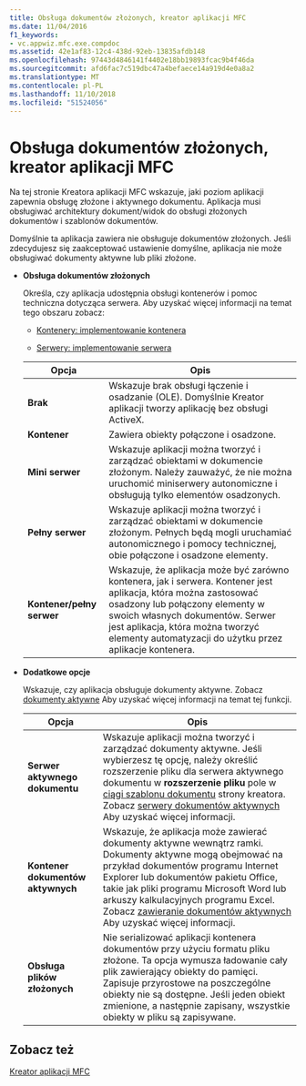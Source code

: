 ```yaml
---
title: Obsługa dokumentów złożonych, kreator aplikacji MFC
ms.date: 11/04/2016
f1_keywords:
- vc.appwiz.mfc.exe.compdoc
ms.assetid: 42e1af83-12c4-438d-92eb-13835afdb148
ms.openlocfilehash: 97443d4846141f4402e18bb19893fcac9b4f46da
ms.sourcegitcommit: afd6fac7c519dbc47a4befaece14a919d4e0a8a2
ms.translationtype: MT
ms.contentlocale: pl-PL
ms.lasthandoff: 11/10/2018
ms.locfileid: "51524056"
---
```

# <a name="compound-document-support-mfc-application-wizard"></a>Obsługa dokumentów złożonych, kreator aplikacji MFC

Na tej stronie Kreatora aplikacji MFC wskazuje, jaki poziom aplikacji zapewnia obsługę złożone i aktywnego dokumentu. Aplikacja musi obsługiwać architektury dokument/widok do obsługi złożonych dokumentów i szablonów dokumentów.

Domyślnie ta aplikacja zawiera nie obsługuje dokumentów złożonych. Jeśli zdecydujesz się zaakceptować ustawienie domyślne, aplikacja nie może obsługiwać dokumenty aktywne lub pliki złożone.

- **Obsługa dokumentów złożonych**

  Określa, czy aplikacja udostępnia obsługi kontenerów i pomoc techniczna dotycząca serwera. Aby uzyskać więcej informacji na temat tego obszaru zobacz:

  - [Kontenery: implementowanie kontenera](../../mfc/containers-implementing-a-container.md)

  - [Serwery: implementowanie serwera](../../mfc/servers-implementing-a-server.md)

  |Opcja|Opis|
  |------------|-----------------|
  |**Brak**|Wskazuje brak obsługi łączenie i osadzanie (OLE). Domyślnie Kreator aplikacji tworzy aplikację bez obsługi ActiveX.|
  |**Kontener**|Zawiera obiekty połączone i osadzone.|
  |**Mini serwer**|Wskazuje aplikacji można tworzyć i zarządzać obiektami w dokumencie złożonym. Należy zauważyć, że nie można uruchomić miniserwery autonomiczne i obsługują tylko elementów osadzonych.|
  |**Pełny serwer**|Wskazuje aplikacji można tworzyć i zarządzać obiektami w dokumencie złożonym. Pełnych będą mogli uruchamiać autonomicznego i pomocy technicznej, obie połączone i osadzone elementy.|
  |**Kontener/pełny serwer**|Wskazuje, że aplikacja może być zarówno kontenera, jak i serwera. Kontener jest aplikacja, która można zastosować osadzony lub połączony elementy w swoich własnych dokumentów. Serwer jest aplikacja, która można tworzyć elementy automatyzacji do użytku przez aplikacje kontenera.|

- **Dodatkowe opcje**

  Wskazuje, czy aplikacja obsługuje dokumenty aktywne. Zobacz [dokumenty aktywne](../../mfc/active-documents.md) Aby uzyskać więcej informacji na temat tej funkcji.

  |Opcja|Opis|
  |------------|-----------------|
  |**Serwer aktywnego dokumentu**|Wskazuje aplikacji można tworzyć i zarządzać dokumenty aktywne. Jeśli wybierzesz tę opcję, należy określić rozszerzenie pliku dla serwera aktywnego dokumentu w **rozszerzenie pliku** pole w [ciągi szablonu dokumentu](../../mfc/reference/document-template-strings-mfc-application-wizard.md) strony kreatora. Zobacz [serwery dokumentów aktywnych](../../mfc/active-document-servers.md) Aby uzyskać więcej informacji.|
  |**Kontener dokumentów aktywnych**|Wskazuje, że aplikacja może zawierać dokumenty aktywne wewnątrz ramki. Dokumenty aktywne mogą obejmować na przykład dokumentów programu Internet Explorer lub dokumentów pakietu Office, takie jak pliki programu Microsoft Word lub arkuszy kalkulacyjnych programu Excel. Zobacz [zawieranie dokumentów aktywnych](../../mfc/active-document-containment.md) Aby uzyskać więcej informacji.|
  |**Obsługa plików złożonych**|Nie serializować aplikacji kontenera dokumentów przy użyciu formatu pliku złożone. Ta opcja wymusza ładowanie cały plik zawierający obiekty do pamięci. Zapisuje przyrostowe na poszczególne obiekty nie są dostępne. Jeśli jeden obiekt zmienione, a następnie zapisany, wszystkie obiekty w pliku są zapisywane.|

## <a name="see-also"></a>Zobacz też

[Kreator aplikacji MFC](../../mfc/reference/mfc-application-wizard.md)

